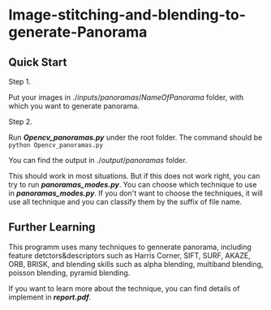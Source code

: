 # Image-stitching-and-blending-to-generate-Panorama

## Quick Start
Step 1. 

Put your images in $./inputs/panoramas/NameOfPanorama$ folder, with which you want to generate panorama. 

Step 2. 

Run ***Opencv_panoramas.py*** under the root folder. The command should be  \
```python Opencv_panoramas.py```

You can find the output in $./output/panoramas$ folder.

This should work in most situations. But if this does not work right, you can try to run ***panoramas_modes.py***. You can choose which technique to use in ***panoramas_modes.py***. If you don't want to choose the techniques, it will use all technique and you can classify them by the suffix of file name.
## Further Learning
This programm uses many techniques to gennerate panorama, including feature detctors&descriptors such as Harris Corner, SIFT, SURF, AKAZE, ORB, BRISK, and blending skills such as alpha blending, multiband blending, poisson blending, pyramid blending.

If you want to learn more about the technique, you can find details of implement in ***report.pdf***. 
